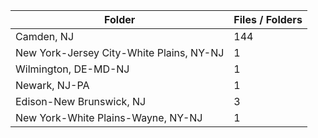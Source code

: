 | Folder                                   |   Files / Folders |
|------------------------------------------|-------------------|
| Camden, NJ                               |               144 |
| New York-Jersey City-White Plains, NY-NJ |                 1 |
| Wilmington, DE-MD-NJ                     |                 1 |
| Newark, NJ-PA                            |                 1 |
| Edison-New Brunswick, NJ                 |                 3 |
| New York-White Plains-Wayne, NY-NJ       |                 1 |